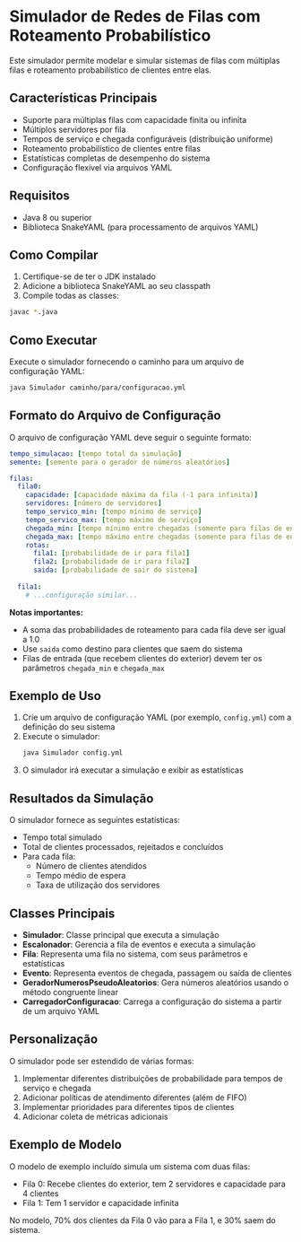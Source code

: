 # Simulador de Redes de Filas com Roteamento Probabilístico

Este simulador permite modelar e simular sistemas de filas com múltiplas filas e roteamento probabilístico de clientes entre elas.

## Características Principais

- Suporte para múltiplas filas com capacidade finita ou infinita
- Múltiplos servidores por fila
- Tempos de serviço e chegada configuráveis (distribuição uniforme)
- Roteamento probabilístico de clientes entre filas
- Estatísticas completas de desempenho do sistema
- Configuração flexível via arquivos YAML

## Requisitos

- Java 8 ou superior
- Biblioteca SnakeYAML (para processamento de arquivos YAML)

## Como Compilar

1. Certifique-se de ter o JDK instalado
2. Adicione a biblioteca SnakeYAML ao seu classpath
3. Compile todas as classes:

```bash
javac *.java
```

## Como Executar

Execute o simulador fornecendo o caminho para um arquivo de configuração YAML:

```bash
java Simulador caminho/para/configuracao.yml
```

## Formato do Arquivo de Configuração

O arquivo de configuração YAML deve seguir o seguinte formato:

```yaml
tempo_simulacao: [tempo total da simulação]
semente: [semente para o gerador de números aleatórios]

filas:
  fila0:
    capacidade: [capacidade máxima da fila (-1 para infinita)]
    servidores: [número de servidores]
    tempo_servico_min: [tempo mínimo de serviço]
    tempo_servico_max: [tempo máximo de serviço]
    chegada_min: [tempo mínimo entre chegadas (somente para filas de entrada)]
    chegada_max: [tempo máximo entre chegadas (somente para filas de entrada)]
    rotas:
      fila1: [probabilidade de ir para fila1]
      fila2: [probabilidade de ir para fila2]
      saida: [probabilidade de sair do sistema]
  
  fila1:
    # ...configuração similar...
```

**Notas importantes:**
- A soma das probabilidades de roteamento para cada fila deve ser igual a 1.0
- Use `saida` como destino para clientes que saem do sistema
- Filas de entrada (que recebem clientes do exterior) devem ter os parâmetros `chegada_min` e `chegada_max`

## Exemplo de Uso

1. Crie um arquivo de configuração YAML (por exemplo, `config.yml`) com a definição do seu sistema
2. Execute o simulador:
   ```bash
   java Simulador config.yml
   ```
3. O simulador irá executar a simulação e exibir as estatísticas

## Resultados da Simulação

O simulador fornece as seguintes estatísticas:

- Tempo total simulado
- Total de clientes processados, rejeitados e concluídos
- Para cada fila:
  - Número de clientes atendidos
  - Tempo médio de espera
  - Taxa de utilização dos servidores

## Classes Principais

- **Simulador**: Classe principal que executa a simulação
- **Escalonador**: Gerencia a fila de eventos e executa a simulação
- **Fila**: Representa uma fila no sistema, com seus parâmetros e estatísticas
- **Evento**: Representa eventos de chegada, passagem ou saída de clientes
- **GeradorNumerosPseudoAleatorios**: Gera números aleatórios usando o método congruente linear
- **CarregadorConfiguracao**: Carrega a configuração do sistema a partir de um arquivo YAML

## Personalização

O simulador pode ser estendido de várias formas:

1. Implementar diferentes distribuições de probabilidade para tempos de serviço e chegada
2. Adicionar políticas de atendimento diferentes (além de FIFO)
3. Implementar prioridades para diferentes tipos de clientes
4. Adicionar coleta de métricas adicionais

## Exemplo de Modelo

O modelo de exemplo incluído simula um sistema com duas filas:
- Fila 0: Recebe clientes do exterior, tem 2 servidores e capacidade para 4 clientes
- Fila 1: Tem 1 servidor e capacidade infinita

No modelo, 70% dos clientes da Fila 0 vão para a Fila 1, e 30% saem do sistema.